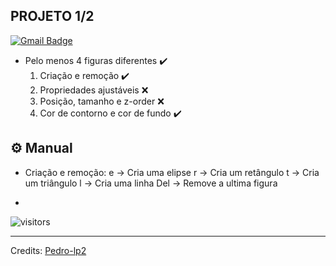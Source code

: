<h2> PROJETO 1/2 </h2>
 
[![Gmail Badge](https://img.shields.io/badge/-pushpneetsingh99@gmail.com-c14438?style=flat-square&logo=Gmail&logoColor=white&link=mailto:mailharshkhatri@gmail.com)](mailto:ph2012mu@gmail.com)

- Pelo menos 4 figuras diferentes ✔️
    1. Criação e remoção ✔️
    2. Propriedades ajustáveis ❌
    3. Posição, tamanho e z-order ❌
    4. Cor de contorno e cor de fundo ✔️


## ⚙️ Manual

- Criação e remoção:
  e -> Cria uma elipse
  r -> Cria um retângulo
  t -> Cria um triângulo
  l -> Cria uma linha 
  Del -> Remove a ultima figura
  
- 


![visitors](https://visitor-badge.glitch.me/badge?page_id=pedro-lp2.pedro-lp2)

-----
Credits: [Pedro-lp2](https://github.com/pedro-lp2)
